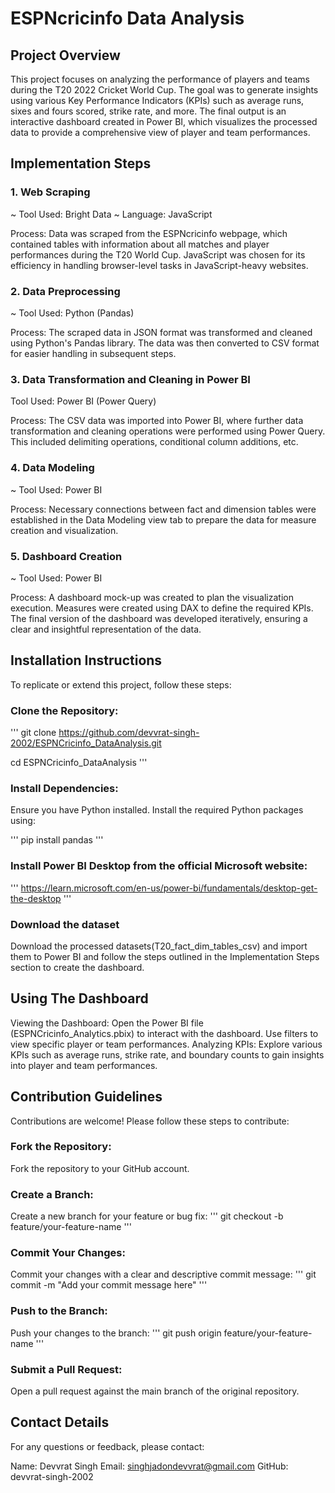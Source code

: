 # ESPNcricinfo Data Analysis



## Project Overview
This project focuses on analyzing the performance of players and teams during the T20 2022 Cricket World Cup. The goal was to generate insights using various Key Performance Indicators (KPIs) such as average runs, sixes and fours scored, strike rate, and more. The final output is an interactive dashboard created in Power BI, which visualizes the processed data to provide a comprehensive view of player and team performances.

## Implementation Steps
### 1. Web Scraping
~ Tool Used: Bright Data
~ Language: JavaScript

Process: Data was scraped from the ESPNcricinfo webpage, which contained tables with information about all matches and player performances during the T20 World Cup. JavaScript was chosen for its efficiency in handling browser-level tasks in JavaScript-heavy websites.

### 2. Data Preprocessing
~ Tool Used: Python (Pandas)

Process: The scraped data in JSON format was transformed and cleaned using Python's Pandas library. The data was then converted to CSV format for easier handling in subsequent steps.

### 3. Data Transformation and Cleaning in Power BI
Tool Used: Power BI (Power Query)

Process: The CSV data was imported into Power BI, where further data transformation and cleaning operations were performed using Power Query. This included delimiting operations, conditional column additions, etc.

### 4. Data Modeling
~ Tool Used: Power BI

Process: Necessary connections between fact and dimension tables were established in the Data Modeling view tab to prepare the data for measure creation and visualization.

### 5. Dashboard Creation
~ Tool Used: Power BI

Process: A dashboard mock-up was created to plan the visualization execution. Measures were created using DAX to define the required KPIs. The final version of the dashboard was developed iteratively, ensuring a clear and insightful representation of the data.

## Installation Instructions
To replicate or extend this project, follow these steps:

### Clone the Repository:
'''
git clone https://github.com/devvrat-singh-2002/ESPNCricinfo_DataAnalysis.git

cd ESPNCricinfo_DataAnalysis
'''
### Install Dependencies:

Ensure you have Python installed. Install the required Python packages using:

'''
pip install pandas
'''
### Install Power BI Desktop from the official Microsoft website:
'''
https://learn.microsoft.com/en-us/power-bi/fundamentals/desktop-get-the-desktop
'''

### Download the dataset

Download the processed datasets(T20_fact_dim_tables_csv) and import them to Power BI and follow the steps outlined in the Implementation Steps section to create the dashboard.

## Using The Dashboard 

Viewing the Dashboard: Open the Power BI file (ESPNCricinfo_Analytics.pbix) to interact with the dashboard. Use filters to view specific player or team performances.
Analyzing KPIs: Explore various KPIs such as average runs, strike rate, and boundary counts to gain insights into player and team performances.

## Contribution Guidelines

Contributions are welcome! Please follow these steps to contribute:

### Fork the Repository:

Fork the repository to your GitHub account.

### Create a Branch:

Create a new branch for your feature or bug fix:
'''
git checkout -b feature/your-feature-name
'''
### Commit Your Changes:

Commit your changes with a clear and descriptive commit message:
'''
git commit -m "Add your commit message here"
'''
### Push to the Branch:

Push your changes to the branch:
''' 
git push origin feature/your-feature-name
'''
### Submit a Pull Request:

Open a pull request against the main branch of the original repository.

## Contact Details
For any questions or feedback, please contact:

Name: Devvrat Singh
Email: singhjadondevvrat@gmail.com
GitHub: devvrat-singh-2002
